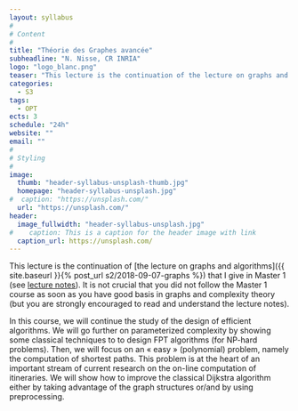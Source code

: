 ```yaml
---
layout: syllabus
#
# Content
#
title: "Théorie des Graphes avancée"
subheadline: "N. Nisse, CR INRIA"
logo: "logo_blanc.png"
teaser: "This lecture is the continuation of the lecture on graphs and algorithms that I give in Master 1."
categories:
  - S3
tags:
  - OPT
ects: 3
schedule: "24h"
website: ""
email: ""
#
# Styling
#
image:
  thumb: "header-syllabus-unsplash-thumb.jpg"
  homepage: "header-syllabus-unsplash.jpg"
#  caption: "https://unsplash.com/"
  url: "https://unsplash.com/"
header:
  image_fullwidth: "header-syllabus-unsplash.jpg"
#    caption: This is a caption for the header image with link
  caption_url: https://unsplash.com/  
---
```


This lecture is the continuation of [the lecture on graphs and algorithms]({{ site.baseurl }}{% post_url s2/2018-09-07-graphs %}) that I give in Master 1 (see [lecture notes]( http://www-sop.inria.fr/members/Nicolas.Nisse/M1LectureV2.pdf)). 
It is not crucial that you did not follow the Master 1 course as soon as you have good basis in graphs and complexity theory (but you are strongly encouraged to read and understand the lecture notes). 

In this course, we will continue the study of the design of efficient algorithms. We will go further on parameterized complexity by showing some classical techniques to to design FPT algorithms (for NP-hard problems). Then, we will focus on an « easy » (polynomial) problem, namely the computation of shortest paths. This problem is at the heart of an important stream of current research on the on-line computation of itineraries. We will show how to improve the classical Dijkstra algorithm either by taking advantage of the graph structures or/and by using preprocessing. 
